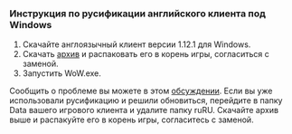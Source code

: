 ### Инструкция по русификации английского клиента под Windows

1. Скачайте англоязычный клиент версии 1.12.1 для Windows.
2. Скачать [архив](https://www.dropbox.com/sh/ux2p713h5tet0s0/AABX98AzJRtCdufnOEVY5M_qa?dl=1) и распаковать его в корень игры, согласиться с заменой.
3. Запустить WoW.exe.

Сообщить о проблеме вы можете в этом [обсуждении](https://vk.com/topic-113603759_33642921).
Если вы уже использовали русификацию и решили обновиться, перейдите в папку Data вашего игрового клиента и удалите папку ruRU. Скачайте архив выше и распакуйте его в корень игры, согласитесь с заменой.